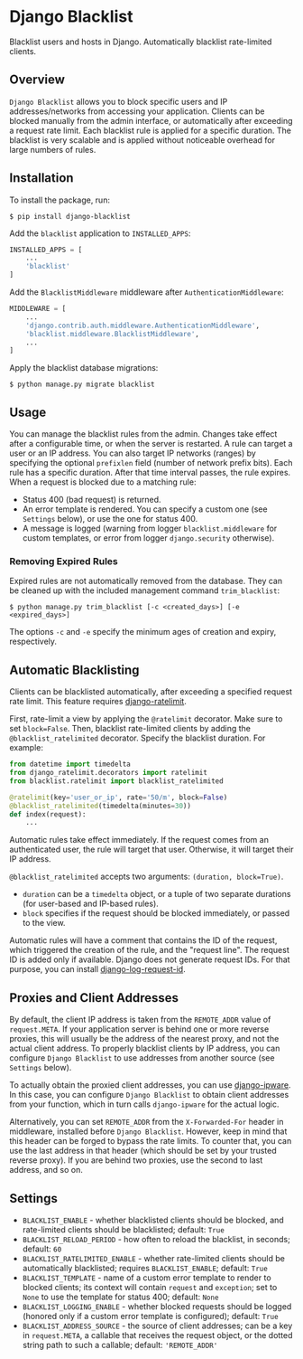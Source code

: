 # Django Blacklist

Blacklist users and hosts in Django. Automatically blacklist rate-limited clients.


## Overview

`Django Blacklist` allows you to block specific users and IP addresses/networks from accessing your application.
Clients can be blocked manually from the admin interface, or automatically after exceeding a request rate limit.
Each blacklist rule is applied for a specific duration.
The blacklist is very scalable and is applied without noticeable overhead for large numbers of rules.


## Installation

To install the package, run:
```shell
$ pip install django-blacklist
```

Add the `blacklist` application to `INSTALLED_APPS`:
```python
INSTALLED_APPS = [
    ...
    'blacklist'
]
```

Add the `BlacklistMiddleware` middleware after `AuthenticationMiddleware`:
```python
MIDDLEWARE = [
    ...
    'django.contrib.auth.middleware.AuthenticationMiddleware',
    'blacklist.middleware.BlacklistMiddleware',
    ...
]
```

Apply the blacklist database migrations:
```shell
$ python manage.py migrate blacklist
```


## Usage

You can manage the blacklist rules from the admin.
Changes take effect after a configurable time, or when the server is restarted.
A rule can target a user or an IP address.
You can also target IP networks (ranges) by specifying the optional `prefixlen` field (number of network prefix bits).
Each rule has a specific duration. After that time interval passes, the rule expires.
When a request is blocked due to a matching rule:
* Status 400 (bad request) is returned.
* An error template is rendered.
  You can specify a custom one (see `Settings` below), or use the one for status 400.
* A message is logged
  (warning from logger `blacklist.middleware` for custom templates, or error from logger `django.security` otherwise).

### Removing Expired Rules

Expired rules are not automatically removed from the database.
They can be cleaned up with the included management command `trim_blacklist`:
```shell
$ python manage.py trim_blacklist [-c <created_days>] [-e <expired_days>]
```
The options `-c` and `-e` specify the minimum ages of creation and expiry, respectively.


## Automatic Blacklisting

Clients can be blacklisted automatically, after exceeding a specified request rate limit.
This feature requires [django-ratelimit](https://github.com/jsocol/django-ratelimit).

First, rate-limit a view by applying the `@ratelimit` decorator. Make sure to set `block=False`.
Then, blacklist rate-limited clients by adding the `@blacklist_ratelimited` decorator. Specify the blacklist duration.
For example:
```python
from datetime import timedelta
from django_ratelimit.decorators import ratelimit
from blacklist.ratelimit import blacklist_ratelimited

@ratelimit(key='user_or_ip', rate='50/m', block=False)
@blacklist_ratelimited(timedelta(minutes=30))
def index(request):
    ...
```

Automatic rules take effect immediately.
If the request comes from an authenticated user, the rule will target that user.
Otherwise, it will target their IP address.

`@blacklist_ratelimited` accepts two arguments: `(duration, block=True)`.
* `duration` can be a `timedelta` object, or a tuple of two separate durations
(for user-based and IP-based rules).
* `block` specifies if the request should be blocked immediately, or passed to the view.

Automatic rules will have a comment that contains the ID of the request, which triggered the creation of the rule,
and the "request line".
The request ID is added only if available. Django does not generate request IDs.
For that purpose, you can install [django-log-request-id](https://github.com/dabapps/django-log-request-id).


## Proxies and Client Addresses

By default, the client IP address is taken from the `REMOTE_ADDR` value of `request.META`.
If your application server is behind one or more reverse proxies,
this will usually be the address of the nearest proxy, and not the actual client address.
To properly blacklist clients by IP address,
you can configure `Django Blacklist` to use addresses from another source (see `Settings` below).

To actually obtain the proxied client addresses,
you can use [django-ipware](https://github.com/un33k/django-ipware).
In this case, you can configure `Django Blacklist` to obtain client addresses from your function,
which in turn calls `django-ipware` for the actual logic.

Alternatively, you can set `REMOTE_ADDR` from the `X-Forwarded-For` header in middleware,
installed before `Django Blacklist`.
However, keep in mind that this header can be forged to bypass the rate limits.
To counter that, you can use the last address in that header (which should be set by your trusted reverse proxy).
If you are behind two proxies, use the second to last address, and so on.


## Settings

* `BLACKLIST_ENABLE` - whether blacklisted clients should be blocked,
  and rate-limited clients should be blacklisted; default: `True`
* `BLACKLIST_RELOAD_PERIOD` - how often to reload the blacklist, in seconds; default: `60`
* `BLACKLIST_RATELIMITED_ENABLE` - whether rate-limited clients should be automatically blacklisted;
  requires `BLACKLIST_ENABLE`; default: `True`
* `BLACKLIST_TEMPLATE` - name of a custom error template to render to blocked clients;
  its context will contain `request` and `exception`;
  set to `None` to use the template for status 400; default: `None`
* `BLACKLIST_LOGGING_ENABLE` - whether blocked requests should be logged
  (honored only if a custom error template is configured); default: `True`
* `BLACKLIST_ADDRESS_SOURCE` - the source of client addresses; can be a key in `request.META`,
  a callable that receives the request object, or the dotted string path to such a callable;
  default: `'REMOTE_ADDR'`
